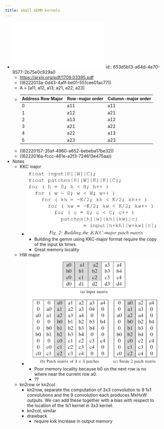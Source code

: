 ```yaml
---
title: small GEMM kernels
---
```

- ![1709.03395.pdf](../assets/1709.03395_1646395655232_0.pdf)
  id:: 653d5b13-a64d-4e70-9577-2b75e0c929a0
	- https://arxiv.org/pdf/1709.03395.pdf
	- ((6222013a-0d43-4a1f-be01-551cee01ac77))
	- A = [a11, a12, a13; a21, a22, a23]
	- |Address Row Major|Row-major order|Column-major order|
	  |--|--|--|
	  |0|a11|a11|
	  |1|a12|a21|
	  |2|a13|a12|
	  |3|a21|a22|
	  |4|a22|a13|
	  |5|a23|a23|
	- ((62220157-35af-4960-a652-bebeba17be32))
	- ((6222016a-fccc-461e-a2f3-724613e475aa))
- Notes
	- KKC major
		- ![](../assets/7fVApqdupL.png)
			- Building the gemm using KKC-major format require the copy of the input kk times
			- Great memory locality
	- HW major
		- ![](../assets/b62Y0YQnvk.png)
			- Poor memory locality because b0 on the next row is no where near the current row a0.
			- ??
	- kn2row or kn2col
		- kn2row, separate the computation of 3x3 convolution to 9 1x1 convolutions and the 9 convolution each produces MxHxW outputs. We can add these together with a bias with respect to the location of the 1x1 kernel in 3x3 kernel.
		- kn2col, similar
		- drawback
			- require kxk increase in output memory